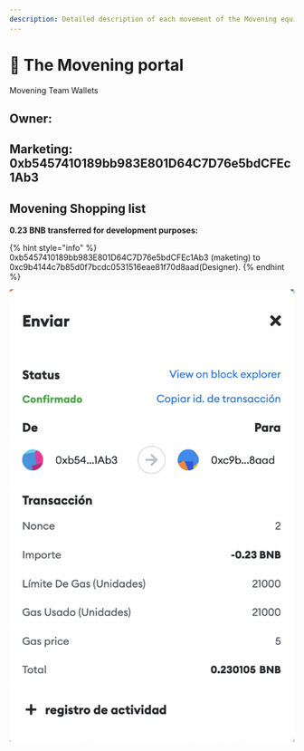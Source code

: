 ```yaml
---
description: Detailed description of each movement of the Movening equipment
---
```


# 🔮 The Movening portal

Movening Team Wallets

## Owner:

## Marketing: 0xb5457410189bb983E801D64C7D76e5bdCFEc1Ab3



## Movening Shopping list

**0.23 BNB transferred for development purposes:**

{% hint style="info" %}
0xb5457410189bb983E801D64C7D76e5bdCFEc1Ab3 (maketing)  to 0xc9b4144c7b85d0f7bcdc0531516eae81f70d8aad(Designer).
{% endhint %}

![](<../.gitbook/assets/Pago a Maikel(logos).png>)
